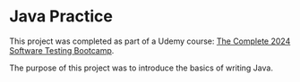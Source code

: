 # Java Practice
This project was completed as part of a Udemy course: [The Complete 2024 Software Testing Bootcamp](https://www.udemy.com/course/testerbootcamp/?couponCode=ST15MT31224).

The purpose of this project was to introduce the basics of writing Java. 

 
